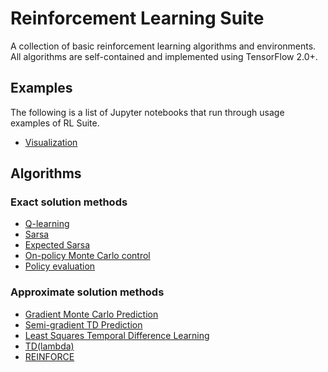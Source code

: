 # Reinforcement Learning Suite

A collection of basic reinforcement learning algorithms and environments. All algorithms are self-contained and implemented using TensorFlow 2.0+.

## Examples

The following is a list of Jupyter notebooks that run through usage examples of RL Suite.

- [Visualization](examples/visualization.ipynb)

## Algorithms

### Exact solution methods

- [Q-learning](rlsuite/algos/qlearning.py)
- [Sarsa](rlsuite/algos/sarsa.py)
- [Expected Sarsa](rlsuite/algos/expected_sarsa.py)
- [On-policy Monte Carlo control](rlsuite/algos/mc_control.py)
- [Policy evaluation](rlsuite/algos/policy_eval.py)

### Approximate solution methods

- [Gradient Monte Carlo Prediction](rlsuite/algos/gradient_mc_prediction.py)
- [Semi-gradient TD Prediction](rlsuite/algos/semi_gradient_td_prediction.py)
- [Least Squares Temporal Difference Learning](rlsuite/algos/lstd.py)
- [TD(lambda)](rlsuite/algos/td_lambda.py)
- [REINFORCE](rlsuite/algos/reinforce.py)
